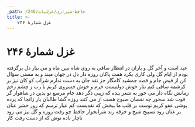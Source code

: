 ```yaml
---
_path: /حافظ-شیرازی/غزلیات/246
title: >-
    غزل شمارهٔ ۲۴۶
---
```

# غزل شمارهٔ ۲۴۶

عید است و آخر گل و یاران در انتظار
ساقی به روی شاه ببین ماه و می بیار
دل برگرفته بودم از ایام گل ولی
کاری بکرد همت پاکان روزه دار
دل در جهان مبند و به مستی سؤال کن
از فیض جام و قصه جمشید کامگار
جز نقد جان به دست ندارم شراب کو
کان نیز بر کرشمه ساقی کنم نثار
خوش دولتیست خرم و خوش خسروی کریم
یا رب ز چشم زخم زمانش نگاه دار
می خور به شعر بنده که زیبی دگر دهد
جام مرصع تو بدین در شاهوار
گر فوت شد سحور چه نقصان صبوح هست
از می کنند روزه گشا طالبان یار
زانجا که پرده پوشی عفو کریم توست
بر قلب ما ببخش که نقدیست کم عیار
ترسم که روز حشر عنان بر عنان رود
تسبیح شیخ و خرقه رند شرابخوار
حافظ چو رفت روزه و گل نیز می رود
ناچار باده نوش که از دست رفت کار

